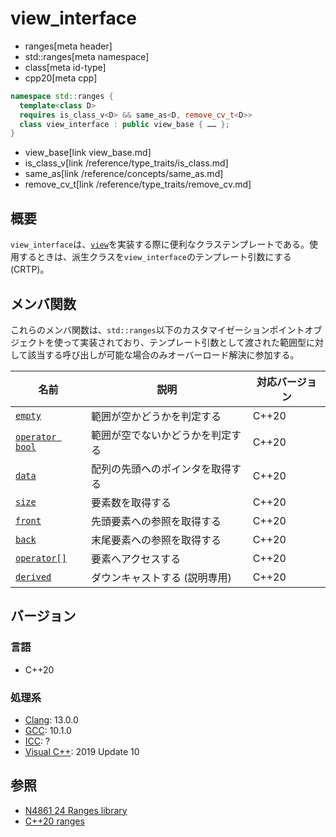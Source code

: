# view_interface
* ranges[meta header]
* std::ranges[meta namespace]
* class[meta id-type]
* cpp20[meta cpp]

```cpp
namespace std::ranges {
  template<class D>
  requires is_class_v<D> && same_as<D, remove_cv_t<D>>
  class view_interface : public view_base { …… };
}
```
* view_base[link view_base.md]
* is_class_v[link /reference/type_traits/is_class.md]
* same_as[link /reference/concepts/same_as.md]
* remove_cv_t[link /reference/type_traits/remove_cv.md]

## 概要

`view_interface`は、[`view`](view.md)を実装する際に便利なクラステンプレートである。使用するときは、派生クラスを`view_interface`のテンプレート引数にする(CRTP)。

## メンバ関数

これらのメンバ関数は、`std::ranges`以下のカスタマイゼーションポイントオブジェクトを使って実装されており、テンプレート引数として渡された範囲型に対して該当する呼び出しが可能な場合のみオーバーロード解決に参加する。

| 名前                                         | 説明                             | 対応バージョン |
|----------------------------------------------|----------------------------------|----------------|
| [`empty`](view_interface/empty.md)           | 範囲が空かどうかを判定する       | C++20          |
| [`operator bool`](view_interface/op_bool.md) | 範囲が空でないかどうかを判定する | C++20          |
| [`data`](view_interface/data.md)             | 配列の先頭へのポインタを取得する | C++20          |
| [`size`](view_interface/size.md)             | 要素数を取得する                 | C++20          |
| [`front`](view_interface/front.md)           | 先頭要素への参照を取得する       | C++20          |
| [`back`](view_interface/back.md)             | 末尾要素への参照を取得する       | C++20          |
| [`operator[]`](view_interface/op_at.md)      | 要素へアクセスする               | C++20          |
| [`derived`](view_interface/derived.md)       | ダウンキャストする (説明専用)    | C++20          |

## バージョン
### 言語
- C++20

### 処理系
- [Clang](/implementation.md#clang): 13.0.0
- [GCC](/implementation.md#gcc): 10.1.0
- [ICC](/implementation.md#icc): ?
- [Visual C++](/implementation.md#visual_cpp): 2019 Update 10

## 参照
- [N4861 24 Ranges library](https://timsong-cpp.github.io/cppwp/n4861/ranges)
- [C++20 ranges](https://techbookfest.org/product/5134506308665344)
